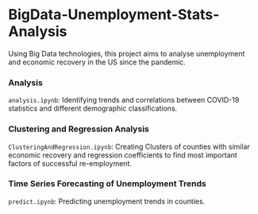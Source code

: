 # BigData-Unemployment-Stats-Analysis
Using Big Data technologies, this project aims to analyse unemployment and economic recovery in the US since the pandemic.


### Analysis
````analysis.ipynb````: Identifying trends and correlations between COVID-19 statistics and different demographic classifications.

### Clustering and Regression Analysis
````ClusteringAndRegression.ipynb````: Creating Clusters of counties with similar economic recovery and regression coefficients to find most important factors of successful re-employment.

### Time Series Forecasting of Unemployment Trends
````predict.ipynb````: Predicting unemployment trends in counties.
